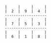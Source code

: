 
                                               |     |     |     |  
                                               |  2  |  9  |  4  |
                                               -------------------
                                               |     |     |     |
                                               |  7  |  5  |  3  |
                                               -------------------
                                               |     |     |     |
                                               |  6  |  1  |  8  |